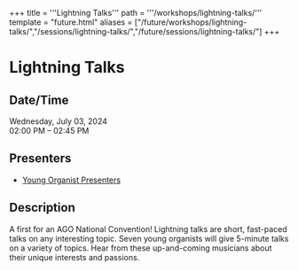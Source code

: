 +++
title = '''Lightning Talks'''
path = '''/workshops/lightning-talks/'''
template = "future.html"
aliases = ["/future/workshops/lightning-talks/","/sessions/lightning-talks/","/future/sessions/lightning-talks/"]
+++

<h1>Lightning Talks</h1>

<h2>Date/Time</h2>
<p>Wednesday, July 03, 2024<br>
02:00 PM – 02:45 PM</p>
<h2>Presenters</h2>
<ul>
<li><a href="/presenters/young-organist-presenters/">Young Organist Presenters</a></li>
</ul>
<h2>Description</h2>

A first for an AGO National Convention! Lightning talks are short, fast-paced talks on any interesting topic. Seven young organists will give 5-minute talks on a variety of topics. Hear from these up-and-coming musicians about their unique interests and passions.


